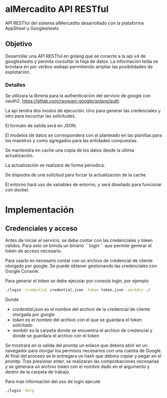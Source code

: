 # alMercadito API RESTful

API RESTful del sistema alMercadito desarrollado con la plataforma AppSheet y Googlesheets

## Objetivo

Desarrollar una API RESTful en golang que se conecte a la api v4 de googlesheets y permita consultar la hoja de datos.
La información leida se brindara en por verbos webapi permitiendo ampliar las posibilidades de explotación.

### Detalles

Se utilizara la libreria para la authenticación del servicio de google con oauth2, https://gitlab.com/rayquen-google/golang/auth

La api tendra dos modos de ejecución. Uno para generar las credenciales y otro para escuchar las solicitudes.

El formato de salida será en JSON.

El modelos de datos se correspondera con el planteado en las planillas para los maestros y como agregados para las entidades compuestas.

Se mantendra en cache una copia de los datos desde la última actualización.

La actualización se realizará de forma periodica.

Se dispodra de una solicitud para forzar la actualización de la cache.

El entorno hará uso de variables de entorno, y será diseñado para funcionar con docker.

# Implementación

## Credenciales y acceso

Antes de iniciar el servicio, se debe contar con las credenciales y token validos. Para esto se brinda un binario ´´´login´´´ que permite generar el token de acceso necesario.

Para usarlo es necesario contar con un archivo de credencial de cliente otorgado por google. Se puede obtener gestionando las credenciales con Google Console.

Para generar el token se debe ejecutar por consola login, por ejemplo

```bash
./login -credential credential.json -token token.json -workdir ./
```

Donde

- *credential.json* es el nombre del archivo de la credencial de cliente otorgada por google
- *token* es el nombre del archivo con el que se guardara el token solicitado
- *workdir* es la carpeta donde se encuentra el archivo de credencial y donde se guardara el archivo con el token

Se mostrará en la salida del promtp un enlace que debera abrir en un navegador para otorgar los permisos necesarios con una cuenta de Google. Al final del proceso se le entregara un hash que debera copiar y pegar en el promtp. Tras presionar enter, se realizaran las comprobaciones necesarias y se generara un archivo token con el nombre dado en el argumento y dentro de la carpeta de trabajo.

Para mas información del uso de login ejecute

```bash
./login -help
```
